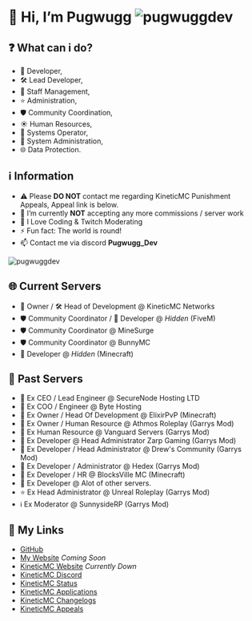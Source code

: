 # 👋 Hi, I’m Pugwugg <img src="https://komarev.com/ghpvc/?username=pugwuggdev&label=Profile%20views&color=fb00ff&style=flat" alt="pugwuggdev" />

## ❓ What can i do?
- 🔧 Developer,
- 🛠️ Lead Developer,
- 💼 Staff Management,
- ⭐️ Administration,
- 🛡️ Community Coordination,
- ☀️ Human Resources,
- 🔧 Systems Operator,
- 🐧 System Administration,
- 🌐 Data Protection.

## **ℹ️ Information**
- ⚠️ Please **DO NOT** contact me regarding KineticMC Punishment Appeals, Appeal link is below.
- 🌱 I’m currently **NOT** accepting any more commissions / server work
- 👀 I Love Coding & Twitch Moderating
- ⚡ Fun fact: The world is round!
- 📫 Contact me via discord **Pugwugg_Dev**

<p><img align="center" src="https://github-readme-streak-stats.herokuapp.com/?user=pugwuggdev&theme=dark" alt="pugwuggdev" /></p>

## **🌐 Current Servers**
- 👑 Owner / 🛠️ Head of Development @ KineticMC Networks
- 🛡️ Community Coordinator / 🔧 Developer @ *Hidden* (FiveM)
- 🛡️ Community Coordinator @ MineSurge
- 🛡️ Community Coordinator @ BunnyMC
- 🔧 Developer @ *Hidden* (Minecraft)

## **🌟 Past Servers**
- 👑 Ex CEO / Lead Engineer @ SecureNode Hosting LTD
- 👑 Ex COO / Engineer @ Byte Hosting
- 🔧 Ex Owner / Head Of Development @ ElixirPvP (Minecraft)
- 🔧 Ex Owner / Human Resource @ Athmos Roleplay (Garrys Mod)
- 🔧 Ex Human Resource @ Vanguard Servers (Garrys Mod)
- 🔧 Ex Developer @ Head Administrator Zarp Gaming (Garrys Mod)
- 🔧 Ex Developer / Head Administrator @ Drew's Community (Garrys Mod)
- 🔧 Ex Developer / Administrator @ Hedex (Garrys Mod)
- 🔧 Ex Developer / HR @ BlocksVille MC (Minecraft)
- 🔧 Ex Developer @ Alot of other servers.
- ⭐️ Ex Head Administrator @ Unreal Roleplay (Garrys Mod)
- ℹ️ Ex Moderator @ SunnysideRP (Garrys Mod)

## 🔗 My Links
- [GitHub](https://github.com/PugwuggDev)
- [My Website](https://pugwugg.dev/) *Coming Soon*
- [KineticMC Website](https://kineticmc.net) *Currently Down*
- [KineticMC Discord](https://discord.gg/kineticmc)
- [KineticMC Status](status.kineticmc.net)
- [KineticMC Applications](https://applications.kineticmc.net)
- [KineticMC Changelogs](https://changelog.kineticmc.net) 
- [KineticMC Appeals](https://appeal.kineticmc.net)
